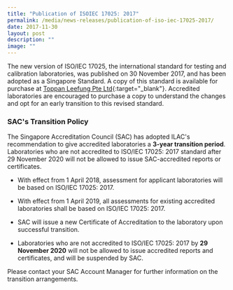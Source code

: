 ```yaml
---
title: "Publication of ISOIEC 17025: 2017"
permalink: /media/news-releases/publication-of-iso-iec-17025-2017/
date: 2017-11-30
layout: post
description: ""
image: ""
---
```

The new version of ISO/IEC 17025, the international standard for testing and calibration laboratories, was published on 30 November 2017, and has been adopted as a Singapore Standard. A copy of this standard is available for purchase at [Toppan Leefung Pte Ltd](https://www.singaporestandardseshop.sg/){:target="_blank"}. Accredited laboratories are encouraged to purchase a copy to understand the changes and opt for an early transition to this revised standard.

### SAC's Transition Policy

The Singapore Accreditation Council (SAC) has adopted ILAC's recommendation to give accredited laboratories a **3-year transition period**. Laboratories who are not accredited to ISO/IEC 17025: 2017 standard after 29 November 2020 will not be allowed to issue SAC-accredited reports or certificates.

* With effect from 1 April 2018, assessment for applicant laboratories will be based on ISO/IEC 17025: 2017.

* With effect from 1 April 2019, all assessments for existing accredited laboratories shall be based on ISO/IEC 17025: 2017.

* SAC will issue a new Certificate of Accreditation to the laboratory upon successful transition.

* Laboratories who are not accredited to ISO/IEC 17025: 2017 by **29 November 2020** will not be allowed to issue accredited reports and certificates, and will be suspended by SAC.

Please contact your SAC Account Manager for further information on the transition arrangements.